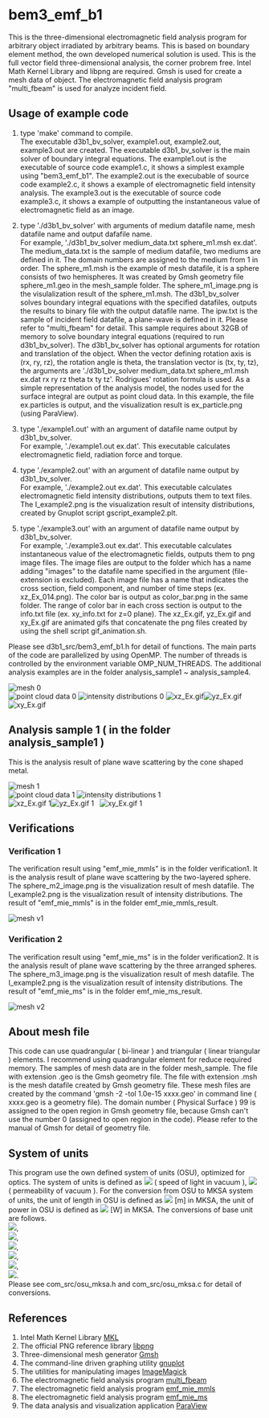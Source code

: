 # bem3_emf_b1
This is the three-dimensional electromagnetic field analysis program for arbitrary object irradiated by arbitrary beams. 
This is based on boundary element method, the own developed numerical solution is used. 
This is the full vector field three-dimensional analysis, the corner probrem free. 
Intel Math Kernel Library and libpng are required. 
Gmsh is used for create a mesh data of object. 
The electromagnetic field analysis program "multi_fbeam" is used for analyze incident field. 


## Usage of example code  

1. type 'make' command to compile.  
   The executable d3b1_bv_solver, example1.out, example2.out, example3.out are created. 
   The executable d3b1_bv_solver is the main solver of boundary integral equations. 
   The example1.out is the executable of source code example1.c, it shows a simplest example using "bem3_emf_b1". 
   The example2.out is the execubable of source code example2.c, it shows a example of electromagnetic field intensity analysis.
   The example3.out is the executable of source code example3.c, it shows a example of outputting the instantaneous value of electromagnetic field as an image. 
  
2. type './d3b1_bv_solver' with arguments of medium datafile name, mesh datafile name and output dafafile name.  
   For example, './d3b1_bv_solver medium_data.txt sphere_m1.msh ex.dat'. 
   The medium_data.txt is the sample of medium datafile, two mediums are defined in it. The domain numbers are assigned to the medium from 1 in order. 
   The sphere_m1.msh is the example of mesh datafile, it is a sphere consists of two hemispheres.
   It was created by Gmsh geometry file sphere_m1.geo in the mesh_sample folder. 
   The sphere_m1_image.png is the visulalization result of the sphere_m1.msh.
   The d3b1_bv_solver solves boundary integral equations with the specified datafiles, outputs the results to binary file with the output datafile name.
   The ipw.txt is the sample of incident field datafile, a plane-wave is defined in it. Please refer to "multi_fbeam" for detail. 
   This sample requires about 32GB of memory to solve boundary integral equations (required to run d3b1_bv_solver). 
   The d3b1_bv_solver has optional arguments for rotation and translation of the object. 
   When the vector defining rotation axis is (rx, ry, rz), the rotation angle is theta, the translation vector is (tx, ty, tz), 
   the arguments are './d3b1_bv_solver medium_data.txt sphere_m1.msh ex.dat rx ry rz theta tx ty tz'. 
   Rodrigues' rotation formula is used. 
   As a simple representation of the analysis model, the nodes used for the surface integral are output as point cloud data. 
   In this example, the file ex.particles is output, and the visualization result is ex_particle.png (using ParaView).  

3. type './example1.out' with an argument of datafile name output by d3b1_bv_solver.  
   For example, './example1.out ex.dat'. 
   This executable calculates electromagnetic field, radiation force and torque.  

4. type './example2.out' with an argument of datafile name output by d3b1_bv_solver.   
   For example, './example2.out ex.dat'. 
   This executable calculates electromagnetic field intensity distributions, outputs them to text files. 
   The I_example2.png is the visualization result of intensity distributions, created by Gnuplot script gscript_example2.plt.  
   
5. type './example3.out' with an argument of datafile name output by d3b1_bv_solver.  
   For example, './example3.out ex.dat'. 
   This executable calculates instantaneous value of the electromagnetic fields, outputs them to png image files. 
   The image files are output to the folder which has a name adding "images" to the datafile name specified in the argument (file-extension is excluded). 
   Each image file has a name that indicates the cross section, field component, and number of time steps (ex. xz_Ex_014.png). 
   The color bar is output as color_bar.png in the same folder. 
   The range of color bar in each cross section is output to the info.txt file (ex. xy_info.txt for z=0 plane). 
   The xz_Ex.gif, yz_Ex.gif and xy_Ex.gif are animated gifs that concatenate the png files created by using the shell script gif_animation.sh.  

Please see d3b1_src/bem3_emf_b1.h for detail of functions. 
The main parts of the code are parallelized by using OpenMP. 
The number of threads is controlled by the environment variable OMP_NUM_THREADS. 
The additional analysis examples are in the folder analysis_sample1 ~ analysis_sample4.  

![mesh 0](sphere_m1_image.png "mesh image of the object (sphere_m1_image.png)")  
![point cloud data 0](ex_particles.png "nodes for surface integral (ex_particles.png)") 
![intensity distributions 0](I_example2.png "intensity distributions (I_example2.png)")
![xz_Ex.gif](xz_Ex.gif "instantaneous value of the E_x on y=0 plane (xz_Ex.gif)")![yz_Ex.gif](yz_Ex.gif "instantaneous value of the E_x on x=0 plane (yz_Ex.gif)")  
![xy_Ex.gif](xy_Ex.gif "instantaneous value of the E_x on z=0 plane (xy_Ex.gif)")  


## Analysis sample 1 ( in the folder analysis_sample1 )  

This is the analysis result of plane wave scattering by the cone shaped metal.

![mesh 1](analysis_sample1/cone_m1_image.png "mesh image of the cone (analysis_sample1/cone_m1_image.png)")  
![point cloud data 1](analysis_sample1/ex1_particles.png "nodes for surface integral (analysis_sample1/ex1_particles.png)") 
![intensity distributions 1](analysis_sample1/I_example2.png "intensity distributions (analysis_sample1/I_example2.png)")  
![xz_Ex.gif 1](analysis_sample1/xz_Ex.gif "instantaneous value of the E_x on y=0 plane (analysis_sample1/xz_Ex.gif)")![yz_Ex.gif 1](analysis_sample1/yz_Ex.gif "instantaneous value of the E_x on x=0 plane (analysis_sample1/yz_Ex.gif)")  
![xy_Ex.gif 1](analysis_sample1/xy_Ex.gif "instantaneous value of the E_x on z=0 plane (analysis_sample1/xy_Ex.gif)")  


## Verifications  

### Verification 1    

The verification result using "emf_mie_mmls" is in the folder verification1.
It is the analysis result of plane wave scattering by the two-layered sphere.
The sphere_m2_image.png is the visualization result of mesh datafile. 
The I_example2.png is the visualization result of intensity distributions.
The result of "emf_mie_mmls" is in the folder emf_mie_mmls_result.  

![mesh v1](verification1/sphere_m2_image.png "mesh image of the two-layered sphere (verification1/sphere_m2_image.png)")  

### Verification 2  

The verification result using "emf_mie_ms" is in the folder verification2.
It is the analysis result of plane wave scattering by the three arranged spheres.
The sphere_m3_image.png is the visualization result of mesh datafile. 
The I_example2.png is the visualization result of intensity distributions.
The result of "emf_mie_ms" is in the folder emf_mie_ms_result.  

![mesh v2](verification2/sphere_m3_image.png "mesh image of the three arranged spheres (verification2/sphere_m3_image.png)")  


## About mesh file

This code can use quadrangular ( bi-linear ) and triangular ( linear triangular ) elements. 
I recommend using quadrangular element for reduce required memory. 
The samples of mesh data are in the folder mesh_sample. 
The file with extension .geo is the Gmsh geometry file. 
The file with extension .msh is the mesh datafile created by Gmsh geometry file. 
These mesh files are created by the command 'gmsh -2 -tol 1.0e-15 xxxx.geo' in command line ( xxxx.geo is a geometry file). 
The domain number ( Physical Surface ) 99 is assigned to the open region in Gmsh geometry file, because Gmsh can't use the number 0 (assigned to open region in the code). 
Please refer to the manual of Gmsh for detail of geometry file.  


## System of units  

This program use the own defined system of units (OSU), optimized for optics. 
The system of units is defined as <img src="https://latex.codecogs.com/gif.latex?c_0=1"> ( speed of light in vacuum ), 
<img src="https://latex.codecogs.com/gif.latex?\mu_0=1"> ( permeability of vacuum ). 
For the conversion from OSU to MKSA system of units, the unit of length in OSU is defined as 
<img src="https://latex.codecogs.com/gif.latex?1\times10^{-6}"> [m] in MKSA, the unit of power in OSU is defined as
<img src="https://latex.codecogs.com/gif.latex?1\times10^{-3}"> [W] in MKSA. The conversions of base unit are follows.  
<img src="https://latex.codecogs.com/gif.latex?a=1\times10^{-6}">,  
<img src="https://latex.codecogs.com/gif.latex?b=1\times10^{-3}">,  
<img src="https://latex.codecogs.com/gif.latex?a\,\mathrm{[m]}=1\,\mathrm{[L]}">,  
<img src="https://latex.codecogs.com/gif.latex?\frac{ab}{c_0^3}\,\mathrm{[kg]}=1\,\mathrm{[M]}">,  
<img src="https://latex.codecogs.com/gif.latex?\frac{a}{c_0}\,\mathrm{[s]}=1\,\mathrm{[T]}">,  
<img src="https://latex.codecogs.com/gif.latex?\sqrt{\frac{b}{c_0\mu_0}}\,\mathrm{[A]}=1\,\mathrm{[I]}">.  
Please see com_src/osu_mksa.h and com_src/osu_mksa.c for detail of conversions.  


## References  

1. Intel Math Kernel Library [MKL](https://software.intel.com/mkl)  
2. The official PNG reference library [libpng](http://www.libpng.org/pub/png/libpng.html)  
3. Three-dimensional mesh generator [Gmsh](https://gmsh.info/)  
4. The command-line driven graphing utility [gnuplot](http://www.gnuplot.info/)  
5. The utilities for manipulating images [ImageMagick](https://imagemagick.org/)  
6. The electromagnetic field analysis program [multi_fbeam](https://github.com/akohta/multi_fbeam/)   
7. The electromagnetic field analysis program [emf_mie_mmls](https://github.com/akohta/emf_mie_mmls/)  
8. The electromagnetic field analysis program [emf_mie_ms](https://github.com/akohta/emf_mie_ms/)  
9. The data analysis and visualization application [ParaView](https://www.paraview.org/)  
